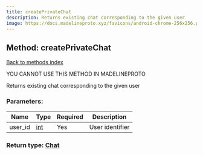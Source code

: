 ```yaml
---
title: createPrivateChat
description: Returns existing chat corresponding to the given user
image: https://docs.madelineproto.xyz/favicons/android-chrome-256x256.png
---
```

## Method: createPrivateChat  
[Back to methods index](index.md)


YOU CANNOT USE THIS METHOD IN MADELINEPROTO


Returns existing chat corresponding to the given user

### Parameters:

| Name     |    Type       | Required | Description |
|----------|---------------|----------|-------------|
|user\_id|[int](../types/int.md) | Yes|User identifier|


### Return type: [Chat](../types/Chat.md)

